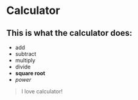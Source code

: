 # Calculator

## This is what the calculator does:

* add
* subtract
* multiply
* divide
* **square root**
* *power*

>I love calculator!
